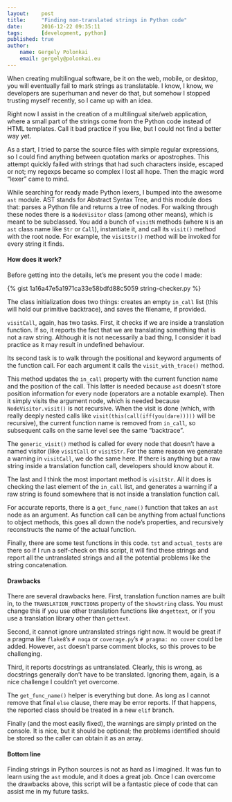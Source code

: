 ```yaml
---
layout:    post
title:     "Finding non-translated strings in Python code"
date:      2016-12-22 09:35:11
tags:      [development, python]
published: true
author:
    name: Gergely Polonkai
    email: gergely@polonkai.eu
---
```


When creating multilingual software, be it on the web, mobile, or desktop,
you will eventually fail to mark strings as translatable.  I know, I know,
we developers are superhuman and never do that, but somehow I stopped
trusting myself recently, so I came up with an idea.

Right now I assist in the creation of a multilingual site/web application,
where a small part of the strings come from the Python code instead of HTML
templates.  Call it bad practice if you like, but I could not find a better
way yet.

As a start, I tried to parse the source files with simple regular
expressions, so I could find anything between quotation marks or
apostrophes.  This attempt quickly failed with strings that had such
characters inside, escaped or not; my regexps became so complex I lost all
hope.  Then the magic word “lexer” came to mind.

While searching for ready made Python lexers, I bumped into the awesome
`ast` module.  AST stands for Abstract Syntax Tree, and this module does
that: parses a Python file and returns a tree of nodes.  For walking through
these nodes there is a `NodeVisitor` class (among other means), which is
meant to be subclassed.  You add a bunch of `visitN` methods (where `N` is
an `ast` class name like `Str` or `Call`), instantiate it, and call its
`visit()` method with the root node.  For example, the `visitStr()` method
will be invoked for every string it finds.

#### How does it work?

Before getting into the details, let’s me present you the code I made:

{% gist 1a16a47e5a1971ca33e58bdfd88c5059 string-checker.py %}

The class initialization does two things: creates an empty `in_call` list
(this will hold our primitive backtrace), and saves the filename, if
provided.

`visitCall`, again, has two tasks.  First, it checks if we are inside a
translation function.  If so, it reports the fact that we are translating
something that is not a raw string.  Although it is not necessarily a bad
thing, I consider it bad practice as it may result in undefined behaviour.

Its second task is to walk through the positional and keyword arguments of
the function call.  For each argument it calls the `visit_with_trace()`
method.

This method updates the `in_call` property with the current function name
and the position of the call.  This latter is needed because `ast` doesn’t
store position information for every node (operators are a notable example).
Then it simply visits the argument node, which is needed because
`NodeVisitor.visit()` is not recursive.  When the visit is done (which, with
really deeply nested calls like `visit(this(call(iff(you(dare)))))` will be
recursive), the current function name is removed from `in_call`, so
subsequent calls on the same level see the same “backtrace”.

The `generic_visit()` method is called for every node that doesn’t have a
named visitor (like `visitCall` or `visitStr`.  For the same reason we
generate a warning in `visitCall`, we do the same here.  If there is
anything but a raw string inside a translation function call, developers
should know about it.

The last and I think the most important method is `visitStr`.  All it does
is checking the last element of the `in_call` list, and generates a warning
if a raw string is found somewhere that is not inside a translation function
call.

For accurate reports, there is a `get_func_name()` function that takes an
`ast` node as an argument.  As function call can be anything from actual
functions to object methods, this goes all down the node’s properties, and
recursively reconstructs the name of the actual function.

Finally, there are some test functions in this code.  `tst` and
`actual_tests` are there so if I run a self-check on this script, it will
find these strings and report all the untranslated strings and all the
potential problems like the string concatenation.

#### Drawbacks

There are several drawbacks here.  First, translation function names are
built in, to the `TRANSLATION_FUNCTIONS` property of the `ShowString` class.
You must change this if you use other translation functions like
`dngettext`, or if you use a translation library other than `gettext`.

Second, it cannot ignore untranslated strings right now.  It would be great
if a pragma like `flake8`’s `# noqa` or `coverage.py`’s `# pragma: no cover`
could be added.  However, `ast` doesn’t parse comment blocks, so this proves
to be challenging.

Third, it reports docstrings as untranslated.  Clearly, this is wrong, as
docstrings generally don’t have to be translated.  Ignoring them, again, is
a nice challenge I couldn’t yet overcome.

The `get_func_name()` helper is everything but done.  As long as I cannot
remove that final `else` clause, there may be error reports.  If that
happens, the reported class should be treated in a new `elif` branch.

Finally (and the most easily fixed), the warnings are simply printed on the
console.  It is nice, but it should be optional; the problems identified
should be stored so the caller can obtain it as an array.

#### Bottom line

Finding strings in Python sources is not as hard as I imagined.  It was fun
to learn using the `ast` module, and it does a great job.  Once I can
overcome the drawbacks above, this script will be a fantastic piece of code
that can assist me in my future tasks.
